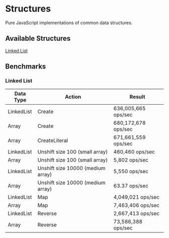 # Structures

Pure JavaScript implementations of common data structures.

## Available Structures

[Linked List](https://justindfuller.github.io/structures/module-linkedList.html)

## Benchmarks

### Linked List

| Data Type | Action | Result |
|-----------|--------|--------|
| LinkedList | Create | 636,005,665 ops/sec |
| Array | Create | 680,172,678 ops/sec |
| Array | CreateLiteral | 671,661,559 ops/sec |
| LinkedList | Unshift size 100 (small array) | 460,460 ops/sec |
| Array | Unshift size 100 (small array) | 5,802 ops/sec |
| LinkedList | Unshift size 10000 (medium array) | 5,550 ops/sec |
| Array | Unshift size 10000 (medium array) | 63.37 ops/sec |
| LinkedList | Map | 4,049,021 ops/sec |
| Array | Map | 7,463,406 ops/sec |
| LinkedList | Reverse | 2,667,413 ops/sec |
| Array | Reverse | 73,586,388 ops/sec |
